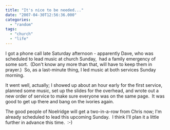```yaml
---
title: "It's nice to be needed..."
date: "2007-04-30T12:56:36.000"
categories: 
  - "random"
tags: 
  - "church"
  - "life"
---
```


I got a phone call late Saturday afternoon - apparently Dave, who was scheduled to lead music at church Sunday,  had a family emergency of some sort.  (Don't know any more than that, will have to keep them in prayer.)  So, as a last-minute thing, I led music at both services Sunday morning.

It went well, actually; I showed up about an hour early for the first service, planned some music, set up the slides for the overhead, and wrote out a new order of service to make sure everyone was on the same page.  It was good to get up there and bang on the ivories again.

The good people of Noelridge will get a two-in-a-row from Chris now; I'm already scheduled to lead this upcoming Sunday.  I think I'll plan it a little further in advance this time.  :-)
